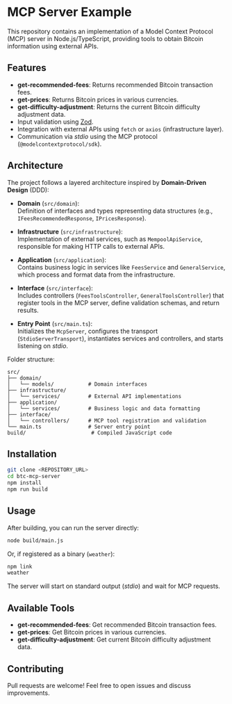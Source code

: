 # MCP Server Example

This repository contains an implementation of a Model Context Protocol (MCP) server in Node.js/TypeScript, providing tools to obtain Bitcoin information using external APIs.

## Features

- **get-recommended-fees**: Returns recommended Bitcoin transaction fees.
- **get-prices**: Returns Bitcoin prices in various currencies.
- **get-difficulty-adjustment**: Returns the current Bitcoin difficulty adjustment data.
- Input validation using [Zod](https://github.com/colinhacks/zod).
- Integration with external APIs using `fetch` or `axios` (infrastructure layer).
- Communication via _stdio_ using the MCP protocol (`@modelcontextprotocol/sdk`).

## Architecture

The project follows a layered architecture inspired by **Domain-Driven Design** (DDD):

- **Domain** (`src/domain`):  
  Definition of interfaces and types representing data structures (e.g., `IFeesRecommendedResponse`, `IPricesResponse`).

- **Infrastructure** (`src/infrastructure`):  
  Implementation of external services, such as `MempoolApiService`, responsible for making HTTP calls to external APIs.

- **Application** (`src/application`):  
  Contains business logic in services like `FeesService` and `GeneralService`, which process and format data from the infrastructure.

- **Interface** (`src/interface`):  
  Includes controllers (`FeesToolsController`, `GeneralToolsController`) that register tools in the MCP server, define validation schemas, and return results.

- **Entry Point** (`src/main.ts`):  
  Initializes the `McpServer`, configures the transport (`StdioServerTransport`), instantiates services and controllers, and starts listening on _stdio_.

Folder structure:

```
src/
├── domain/
│   └── models/           # Domain interfaces
├── infrastructure/
│   └── services/         # External API implementations
├── application/
│   └── services/         # Business logic and data formatting
├── interface/
│   └── controllers/      # MCP tool registration and validation
└── main.ts               # Server entry point
build/                     # Compiled JavaScript code
```

## Installation

```bash
git clone <REPOSITORY_URL>
cd btc-mcp-server
npm install
npm run build
```

## Usage

After building, you can run the server directly:

```bash
node build/main.js
```

Or, if registered as a binary (`weather`):

```bash
npm link
weather
```

The server will start on standard output (_stdio_) and wait for MCP requests.

## Available Tools

- **get-recommended-fees**: Get recommended Bitcoin transaction fees.
- **get-prices**: Get Bitcoin prices in various currencies.
- **get-difficulty-adjustment**: Get current Bitcoin difficulty adjustment data.

## Contributing

Pull requests are welcome! Feel free to open issues and discuss improvements.